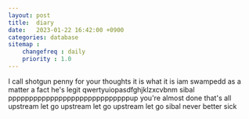 ```yaml
---
layout: post
title:  diary
date:   2023-01-22 16:42:00 +0900
categories: database
sitemap :
    changefreq : daily
    priority : 1.0
---
```

I call shotgun 
penny for your thoughts
it is what it is
iam swampedd
as a matter a fact
he's legit
qwertyuiopasdfghjklzxcvbnm
sibal
pppppppppppppppppppppppppppppup
you're almost done
that's all
upstream let go
upstream let go
upstream let go
sibal
never better
sick